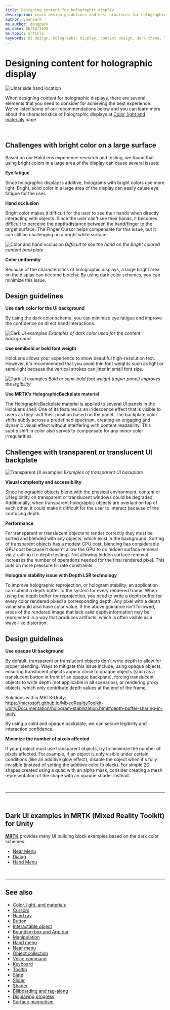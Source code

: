 ```yaml
---
title: Designing content for holographic display
description: Learn design guidelines and best practices for holographic display.
author: yoonpark
ms.author: dongpark
ms.date: 06/18/2020
ms.topic: article
keywords: UI design, holographic display, content design, dark theme, light theme, mixed reality headset, windows mixed reality headset, virtual reality headset, HoloLens, MRTK, Mixed Reality Toolkit, design, pixels
---
```


# Designing content for holographic display

![Ulnar side hand location](images/UX_Hero_DarkTheme.jpg)

When designing content for holographic displays, there are several elements that you need to consider for achieving the best experience. We've listed some of our recommendations below and you can learn more about the characteristics of holographic displays at [Color, light and materials](color-light-and-materials.md) page.

<br>

## Challenges with bright color on a large surface 
Based on our HoloLens experience research and testing, we found that using bright colors in a large area of the display can cause several issues: 

**Eye fatigue** 

Since holographic display is additive, holograms with bright colors use more light. Bright, solid color in a large area of the display can easily cause eye fatigue for the user. 

**Hand occlusion** 

Bright color makes it difficult for the user to see their hands when directly interacting with objects. Since the user can't see their hands, it becomes difficult to perceive the depth/distance between the hand/finger to the target surface. The Finger Cursor helps compensate for this issue, but it can still be challenging on a bright white surface. 

![Color and hand occlusion](images/color_handocclusion.jpg)
*Difficult to see the hand on the bright colored content backplate*

**Color uniformity**

Because of the characteristics of holographic displays, a large bright area on the display can become blotchy. By using dark color schemes, you can minimize this issue. 

## Design guidelines

**Use dark color for the UI background**

By using the dark color scheme, you can minimize eye fatigue and improve the confidence on direct hand interactions. 

![Dark UI examples](images/color_dark_examples.jpg)
*Examples of dark color used for the content background*

**Use semibold or bold font weight**

HoloLens allows your experience to show beautiful high-resolution text. However, it's recommended that you avoid thin font weights such as light or semi-light because the vertical strokes can jitter in small font size. 

![Dark UI examples](images/color_font_examples.jpg)
*Bold or semi-bold font weight (upper panel) improves the legibility*

**Use MRTK’s HolographicBackplate material**

The HolographicBackplate material is applied to several UI panels in the HoloLens shell. One of its features is an iridescence effect that is visible to users as they shift their position based on the panel. The backplate color shifts subtly across a predefined spectrum, creating an engaging and dynamic visual effect without interfering with content readability. This subtle shift in color also serves to compensate for any minor color irregularities. 


## Challenges with transparent or translucent UI backplate 
![Transparent UI examples](images/color_transparent_examples.jpg)
*Examples of transparent UI backplate*

**Visual complexity and accessibility**

Since holographic objects blend with the physical environment, content or UI legibitlity on transparent or translucent windows could be degraded. Additionally, when transparent holographic objects are overlaid on top of each other, it could make it difficult for the user to interact because of the confusing depth.

**Performance**

For transparent or translucent objects to render correctly they must be sorted and blended with any objects, which exist in the background. Sorting of transparent objects has a modest CPU cost, blending has considerable GPU cost because it doesn't allow the GPU to do hidden surface removal via z-culling (i.e depth testing). Not allowing hidden surface removal increases the number of operations needed for the final rendered pixel. This puts on more pressure fill rate constraints.

**Hologram stability issue with Depth LSR technology**

To improve holographic reprojection, or hologram stability, an application can submit a depth buffer to the system for every rendered frame. When using the depth buffer for reprojection, you need to write a depth buffer for every color rendered pixedl a corresponding depth. Any pixel with a depth value should also have color value. If the above guidance isn't followed, areas of the rendered image that lack valid depth information may be reprojected in a way that produces artifacts, which is often visible as a wave-like distortion.


## Design guidelines
**Use opaque UI background**

By default, transparent or translucent objects don't write depth to allow for proper blending. Ways to mitigate this issue include, using opaque objects, ensuring translucent objects appear close to opaque objects (such as a translucent button in front of an opaque backplate), forcing translucent objects to write depth (not applicable in all scenarios), or rendering proxy objects, which only contribute depth values at the end of the frame.

Solutions within MRTK-Unity: https://microsoft.github.io/MixedRealityToolkit-Unity/Documentation/hologram-stabilization.html#depth-buffer-sharing-in-unity  

By using a solid and opaque backplate, we can secure legibility and interaction confidence.

**Minimize the number of pixels affected**

If your project must use transparent objects, try to minimize the number of pixels affected. For example, if an object is only visible under certain conditions (like an additive glow effect), disable the object when it's fully invisible (instead of setting the additive color to black). For simple 2D shapes created using a quad with an alpha mask, consider creating a mesh representation of the shape with an opaque shader instead. 

<br/>

---

<br/>

## Dark UI examples in MRTK (Mixed Reality Toolkit) for Unity
**[MRTK](https://github.com/Microsoft/MixedRealityToolkit-Unity)** provides many UI building block examples based on the dark color schemes.

* [Near Menu](https://microsoft.github.io/MixedRealityToolkit-Unity/Documentation/README_NearMenu.html)
* [Dialog](https://microsoft.github.io/MixedRealityToolkit-Unity/Assets/MRTK/SDK/Experimental/Dialog/README_Dialog.html)
* [Hand Menu](https://microsoft.github.io/MixedRealityToolkit-Unity/Documentation/README_HandMenu.html)


<br>

---


## See also
* [Color, light, and materials](color-light-and-materials.md)
* [Cursors](cursors.md)
* [Hand ray](point-and-commit.md)
* [Button](button.md)
* [Interactable object](interactable-object.md)
* [Bounding box and App bar](app-bar-and-bounding-box.md)
* [Manipulation](direct-manipulation.md)
* [Hand menu](hand-menu.md)
* [Near menu](near-menu.md)
* [Object collection](object-collection.md)
* [Voice command](voice-input.md)
* [Keyboard](keyboard.md)
* [Tooltip](tooltip.md)
* [Slate](slate.md)
* [Slider](slider.md)
* [Shader](shader.md)
* [Billboarding and tag-along](billboarding-and-tag-along.md)
* [Displaying progress](progress.md)
* [Surface magnetism](surface-magnetism.md)

